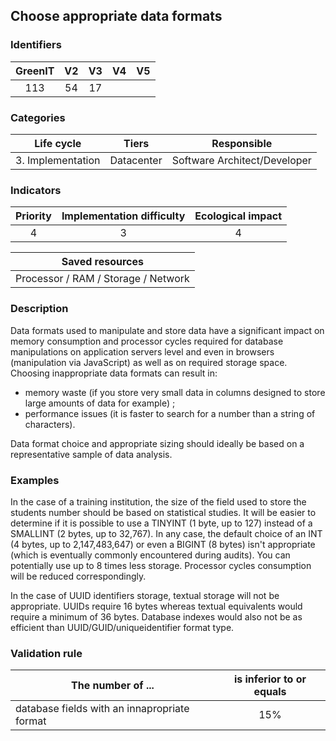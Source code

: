 ## Choose appropriate data formats

### Identifiers

| GreenIT | V2  | V3  | V4  | V5  |
| :-----: | :-: | :-: | :-: | :-: |
|   113   | 54  | 17  |     |     |

### Categories

|    Life cycle     |   Tiers    |         Responsible          |
| :---------------: | :--------: | :--------------------------: |
| 3. Implementation | Datacenter | Software Architect/Developer |

### Indicators

| Priority | Implementation difficulty | Ecological impact |
| :------: | :-----------------------: | :---------------: |
|    4     |             3             |         4         |

|           Saved resources           |
| :---------------------------------: |
| Processor / RAM / Storage / Network |

### Description

Data formats used to manipulate and store data have a significant impact on memory consumption and processor cycles required for database manipulations on application servers level and even in browsers (manipulation via JavaScript) as well as on required storage space. Choosing inappropriate data formats can result in:

- memory waste (if you store very small data in columns designed to store large amounts of data for example) ;
- performance issues (it is faster to search for a number than a string of characters).

Data format choice and appropriate sizing should ideally be based on a representative sample of data analysis.

### Examples

In the case of a training institution, the size of the field used to store the students number should be based on statistical studies.
It will be easier to determine if it is possible to use a TINYINT (1 byte, up to 127) instead of a SMALLINT (2 bytes, up to 32,767).
In any case, the default choice of an INT (4 bytes, up to 2,147,483,647) or even a BIGINT (8 bytes) isn't appropriate (which is eventually commonly encountered during audits).
You can potentially use up to 8 times less storage. Processor cycles consumption will be reduced correspondingly.

In the case of UUID identifiers storage, textual storage will not be appropriate. UUIDs require 16 bytes whereas textual equivalents would require a minimum of 36 bytes. Database indexes would also not be as efficient than UUID/GUID/uniqueidentifier format type.

### Validation rule

| The number of ...                            | is inferior to or equals |
| -------------------------------------------- | :----------------------: |
| database fields with an innapropriate format |           15%            |
